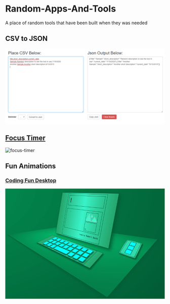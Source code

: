 # Random-Apps-And-Tools
A place of random tools that have been built when they was needed


## CSV to JSON
![demo image](./demo.PNG)

## [Focus Timer](https://github.com/Her0Zer0/FocusTimer)
![focus-timer](https://github.com/Her0Zer0/FocusTimer/blob/focus-timer/assets/timer-expired.png)

## Fun Animations

### [Coding Fun Desktop](https://github.com/Her0Zer0/coding-fun-desktop)
![demo](https://github.com/Her0Zer0/coding-fun-desktop/blob/master/animation.gif)
